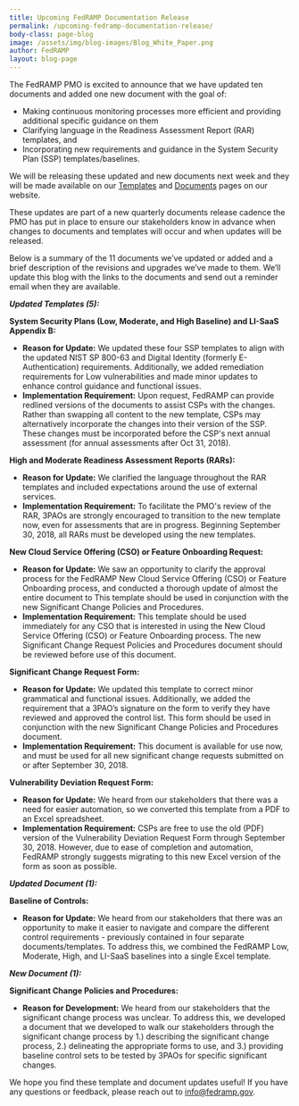 ```yaml
---
title: Upcoming FedRAMP Documentation Release
permalink: /upcoming-fedramp-documentation-release/ 
body-class: page-blog
image: /assets/img/blog-images/Blog_White_Paper.png
author: FedRAMP
layout: blog-page
---
```

The FedRAMP PMO is excited to announce that we have updated ten documents and added one new document with the goal of:
* Making continuous monitoring processes more efficient and providing additional specific guidance on them
* Clarifying language in the Readiness Assessment Report (RAR) templates, and
* Incorporating new requirements and guidance in the System Security Plan (SSP) templates/baselines. 

We will be releasing these updated and new documents next week and they will be made available on our <a href="https://www.fedramp.gov/templates/">Templates</a> and <a href="https://www.fedramp.gov/documents/">Documents</a> pages on our website.

These updates are part of a new quarterly documents release cadence the PMO has put in place to ensure our stakeholders know in advance when changes to documents and templates will occur and when updates will be released. 

Below is a summary of the 11 documents we’ve updated or added and a brief description of the revisions and upgrades we’ve made to them. We’ll update this blog with the links to the documents and send out a reminder email when they are available.

__***Updated Templates (5):***__

**System Security Plans (Low, Moderate, and High Baseline) and LI-SaaS Appendix B:**
* **Reason for Update:** We updated these four SSP templates to align with the updated NIST SP 800-63 and Digital Identity (formerly E-Authentication) requirements. Additionally, we added remediation requirements for Low vulnerabilities and made minor updates to enhance control guidance and functional issues. 
* **Implementation Requirement:** Upon request, FedRAMP can provide redlined versions of the documents to assist CSPs with the changes. Rather than swapping all content to the new template, CSPs may alternatively incorporate the changes into their version of the SSP. These changes must be incorporated before the CSP's next annual assessment (for annual assessments after Oct 31, 2018).

**High and Moderate Readiness Assessment Reports (RARs):**
* **Reason for Update:** We clarified the language throughout the RAR templates and included expectations around the use of external services. 
* **Implementation Requirement:** To facilitate the PMO's review of the RAR, 3PAOs are strongly encouraged to transition to the new template now, even for assessments that are in progress. Beginning September 30, 2018, all RARs must be developed using the new templates.

**New Cloud Service Offering (CSO) or Feature Onboarding Request:**
* **Reason for Update:** We saw an opportunity to clarify the approval process for the FedRAMP New Cloud Service Offering (CSO) or Feature Onboarding process, and conducted a thorough update of almost the entire document to This template should be used in conjunction with the new Significant Change Policies and Procedures.
* **Implementation Requirement:** This template should be used immediately for any CSO that is interested in using the New Cloud Service Offering (CSO) or Feature Onboarding process. The new Significant Change Request Policies and Procedures document should be reviewed before use of this document.

**Significant Change Request Form:** 
* **Reason for Update:** We updated this template to correct minor grammatical and functional issues. Additionally, we added the requirement that a 3PAO’s signature on the form to verify they have reviewed and approved the control list. This form should be used in conjunction with the new Significant Change Policies and Procedures document.
* **Implementation Requirement:** This document is available for use now, and must be used for all new significant change requests submitted on or after September 30, 2018.

**Vulnerability Deviation Request Form:**
* **Reason for Update:** We heard from our stakeholders that there was a need for easier automation, so we converted this template from a PDF to an Excel spreadsheet.
* **Implementation Requirement:** CSPs are free to use the old (PDF) version of the Vulnerability Deviation Request Form through September 30, 2018. However, due to ease of completion and automation, FedRAMP strongly suggests migrating to this new Excel version of the form as soon as possible.

_**Updated Document (1):**_

**Baseline of Controls:**
* **Reason for Update:** We heard from our stakeholders that there was an opportunity to make it easier to navigate and compare the different control requirements - previously contained in four separate documents/templates. To address this, we combined the FedRAMP Low, Moderate, High, and LI-SaaS baselines into a single Excel template. 

_**New Document (1):**_

**Significant Change Policies and Procedures:**
* **Reason for Development:** We heard from our stakeholders that the significant change process was unclear. To address this, we developed a document that we developed to walk our stakeholders through the significant change process by 1.) describing the significant change process, 2.) delineating the appropriate forms to use, and 3.) providing baseline control sets to be tested by 3PAOs for specific significant changes.

We hope you find these template and document updates useful! If you have any questions or feedback, please reach out to info@fedramp.gov. 
